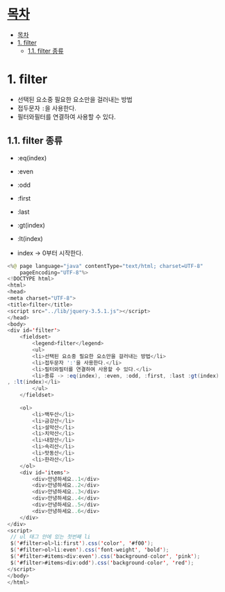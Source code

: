 # [목차](#목차)
- [목차](#목차)
- [1. filter](#1-filter)
	- [1.1. filter 종류](#11-filter-종류)


# 1. filter

- 선택된 요소중 필요한 요소만을 걸러내는 방법
- 접두문자 `:`을 사용한다.
- 필터와필터를 연결하여 사용할 수 있다.

## 1.1. filter 종류
- :eq(index) 
- :even 
- :odd 
- :first 
- :last
- :gt(index)
- :lt(index)

- index -> 0부터 시작한다.


```java
<%@ page language="java" contentType="text/html; charset=UTF-8"
    pageEncoding="UTF-8"%>
<!DOCTYPE html>
<html>
<head>
<meta charset="UTF-8">
<title>filter</title>
<script src="../lib/jquery-3.5.1.js"></script>
</head>
<body>
<div id='filter'>
	<fieldset>
		<legend>filter</legend>
		<ul>
		<li>선택된 요소중 필요한 요소만을 걸러내는 방법</li>
		<li>접두문자 ':'을 사용한다.</li>
		<li>필터와필터를 연결하여 사용할 수 있다.</li>
		<li>종류 -> :eq(index), :even, :odd, :first, :last :gt(index)
, :lt(index)</li>
		</ul>
	</fieldset>
	
	<ol>
		<li>백두산</li>
		<li>금강산</li>
		<li>설악산</li>
		<li>치악산</li>
		<li>내장산</li>
		<li>속리산</li>
		<li>맛동산</li>
		<li>한라산</li>
	</ol>
	<div id='items'>
		<div>안녕하세요..1</div>
		<div>안녕하세요..2</div>
		<div>안녕하세요..3</div>
		<div>안녕하세요..4</div>
		<div>안녕하세요..5</div>
		<div>안녕하세요..6</div> 
	</div>
</div>
<script>
 // ul 태그 안에 있는 첫번째 li 
 $('#filter>ol>li:first').css('color', '#f00');
 $('#filter>ol>li:even').css('font-weight', 'bold');
 $('#filter>#items>div:even').css('background-color', 'pink');
 $('#filter>#items>div:odd').css('background-color', 'red');
</script>
</body>
</html>
```
